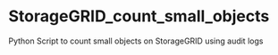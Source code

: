# StorageGRID_count_small_objects
Python Script to count small objects on StorageGRID using audit logs
